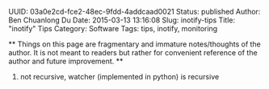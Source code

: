 UUID: 03a0e2cd-fce2-48ec-9fdd-4addcaad0021
Status: published
Author: Ben Chuanlong Du
Date: 2015-03-13 13:16:08
Slug: inotify-tips
Title: "inotify" Tips
Category: Software
Tags: tips, inotify, monitoring

**
Things on this page are fragmentary and immature notes/thoughts of the author. 
It is not meant to readers but rather for convenient reference of the author and future improvement.
**
 
1. not recursive, watcher (implemented in python) is recursive 
